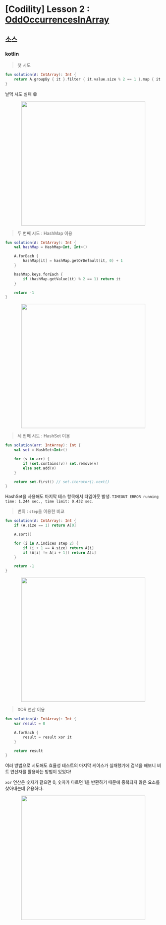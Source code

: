 # [Codility] Lesson 2 : [OddOccurrencesInArray](https://app.codility.com/programmers/lessons/2-arrays/odd_occurrences_in_array/)

## 소스

### kotlin

> 첫 시도

```kotlin
fun solution(A: IntArray): Int {
    return A.groupBy { it }.filter { it.value.size % 2 == 1 }.map { it.key }.first()
}
```

날먹 시도 실패 😩

<p align = 'center'>
<img width = '400' src = 'https://user-images.githubusercontent.com/39554623/119300036-07198d80-bc9b-11eb-8fe0-3c9c837ef015.png'>
</p>

> 두 번째 시도 : HashMap 이용

```kotlin
fun solution(A: IntArray): Int {
    val hashMap = HashMap<Int, Int>()

    A.forEach {
        hashMap[it] = hashMap.getOrDefault(it, 0) + 1
    }

    hashMap.keys.forEach {
        if (hashMap.getValue(it) % 2 == 1) return it
    }

    return -1
}
```

<p align = 'center'>
<img width = '400' src = 'https://user-images.githubusercontent.com/39554623/119299593-27951800-bc9a-11eb-92a9-150c587edccc.png'>
</p>

> 세 번째 시도 : HashSet 이용

```kotlin
fun solution(arr: IntArray): Int {
    val set = HashSet<Int>()

    for (v in arr) {
        if (set.contains(v)) set.remove(v)
        else set.add(v)
    }

    return set.first() // set.iterator().next()
}
```

HashSet을 사용해도 마지막 테스 항목에서 타임아웃 발생. `TIMEOUT ERROR running time: 1.244 sec., time limit: 0.432 sec.`


> 번외 : `step`을 이용한 비교

```kotlin
fun solution(A: IntArray): Int {
    if (A.size == 1) return A[0]

    A.sort()

    for (i in A.indices step 2) {
        if (i + 1 == A.size) return A[i]
        if (A[i] != A[i + 1]) return A[i]
    }

    return -1
}
```

<p align = 'center'>
<img width = '400' src = 'https://user-images.githubusercontent.com/39554623/119301003-b5720280-bc9c-11eb-824c-637478b6acfe.png'>
</p>


> XOR 연산 이용

```kotlin
fun solution(A: IntArray): Int {
    var result = 0

    A.forEach {
        result = result xor it
    }

    return result
}
```

여러 방법으로 시도해도 효율성 테스트의 마지막 케이스가 실패했기에 검색을 해보니 비트 연산자를 활용하는 방법이 있었다!

`xor` 연산은 숫자가 같으면 0, 숫자가 다르면 1을 반환하기 때문에 중복되지 않은 요소를 찾아내는데 유용하다.

<p align = 'center'>
<img width = '400' src = 'https://user-images.githubusercontent.com/39554623/119304589-6cbd4800-bca2-11eb-9764-563b75397646.png'>
</p>
